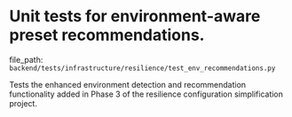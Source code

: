 # Unit tests for environment-aware preset recommendations.

  file_path: `backend/tests/infrastructure/resilience/test_env_recommendations.py`

Tests the enhanced environment detection and recommendation functionality
added in Phase 3 of the resilience configuration simplification project.
